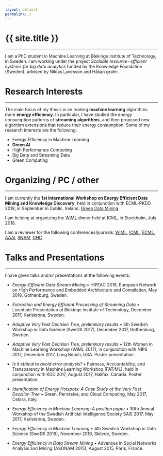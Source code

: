 ```yaml
---
layout: default
permalink: /
---
```

<h1>{{ site.title }}</h1>

--- 

I am a PhD student in Machine Learning at Blekinge Institute of Technology, in Sweden. I am working under the project *Scalable resource- efficient systems for big data analytics* funded by the Knowledge Foundation (Sweden), advised by Niklas Lavesson and Håkan grahn. 


# Research Interests
--- 

The main focus of my thesis is on making **machine learning** algorithms more **energy efficiency**. 
In particular, I have studied the energy consumption patterns of **streaming algorithms**, and then proposed new algorithm extensions that reduce their energy consumption. 
Some of my research interests are the following: 

* Energy Efficiency in Machine Learning
* **Green AI**
* High Performance Computing
* Big Data and Streaming Data
* Green Computing

# Organizing / PC / other
--- 

I am currently the **1st International Workshop on Energy Efficient Data Mining and Knowledge Discovery**, held in conjunction with ECML-PKDD 2018, in September in Dublin, Ireland. [Green Data Mining](https://greendatamining.github.io)

I am helping at organizing the [WiML](https://wimlworkshop.org) dinner held at ICML, in Stockholm, July 2018. 

I am a reviewer for the following conferences/journals: [WiML](https://wimlworkshop.org), [ICML](https://icml.cc), [ECML](http://www.ecmlpkdd2018.org), [AAAI](https://aaai.org), [SNAM](https://link.springer.com/journal/13278), [GHC](https://ghc.anitab.org).

# Talks and Presentations
--- 

I have given talks and/or presentations at the following events:

* *Energy-Efficient Data Stream Mining* • HiPEAC 2018, European Network on High Performance and Embedded Architecture and Compilation, May 2018, Gothenburg, Sweden. 

* *Extraction and Energy Efficient Processing of Streaming Data* • Licentiate Presentation at Blekinge Institute of Technology, December 2017, Karlskrona, Sweden. 

* *Adaptive Very Fast Decision Tree, preliminary results* • 5th Swedish Workshop in Data Science (SweDS 2017), December 2017, Gothenburg, Sweden.

* *Adaptive Very Fast Decision Tree, preliminary results* • 12th Women in Machine Learning Workshop (WiML 2017), in conjunction with NIPS 2017, December 2017, Long Beach, USA. Poster presentation.

* *Is it ethical to avoid error analysis?* • Fairness, Accountability, and Transparency in Machine Learning Workshop (FAT/ML), held in conjunction with KDD 2017, August 2017, Halifax, Canada. Poster presentation. 

* *Identification of Energy Hotspots: A Case Study of the Very Fast Decision Tree* • Green, Pervasive, and Cloud Computing, May 2017, Cetara, Italy. 

* *Energy Efficiency in Machine Learning: A position paper* • 30th Annual Workshop of the Swedish Artificial Intelligence Society SAIS 2017. May 2017, Karlskrona, Sweden. 

* *Energy Efficiency in Machine Learning* • 4th Swedish Workshop in Data Science (SweDS 2016), November 2016, Skövde, Sweden.

* *Energy Efficiency in Data Stream Mining* • Advances in Social Networks Analysis and Mining (ASONAM 2015), August 2015, Paris, France. 



